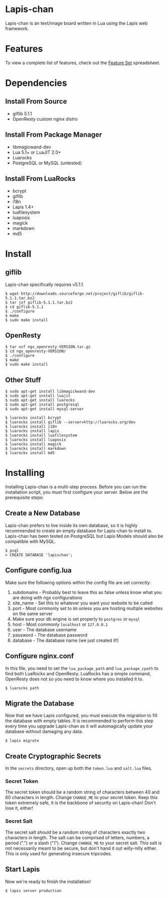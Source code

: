 # Lapis-chan

Lapis-chan is an text/image board written in Lua using the Lapis web framework.

# Features

To view a complete list of features, check out the [Feature Set](https://docs.google.com/spreadsheets/d/19WfJm5cT_QHkuStD4NbuWLZ8EEhr23yEmJbS083mjQE/edit?usp=sharing) spreadsheet.

# Dependencies

## Install From Source

* giflib 5.1.1
* OpenResty custom nginx distro

## Install From Package Manager

* libmagicwand-dev
* Lua 5.1+ or LuaJIT 2.0+
* Luarocks
* PostgreSQL or MySQL (untested)

## Install From LuaRocks

* bcrypt
* giflib
* i18n
* Lapis 1.4+
* luafilesystem
* luaposix
* magick
* markdown
* md5

# Install

## giflib

Lapis-chan specifically requires v5.1.1.

```
$ wget http://downloads.sourceforge.net/project/giflib/giflib-5.1.1.tar.bz2
$ tar jxf giflib-5.1.1.tar.bz2
$ cd giflib-5.1.1
$ ./configure
$ make
$ sudo make install
```

## OpenResty

```
$ tar xvf ngx_openresty-VERSION.tar.gz
$ cd ngx_openresty-VERSION/
$ ./configure
$ make
$ sudo make install
```

## Other Stuff

```
$ sudo apt-get install libmagickwand-dev
$ sudo apt-get install luajit
$ sudo apt-get install luarocks
$ sudo apt-get install postgresql
$ sudo apt-get install mysql-server

$ luarocks install bcrypt
$ luarocks install giflib --server=http://luarocks.org/dev
$ luarocks install i18n
$ luarocks install lapis
$ luarocks install luafilesystem
$ luarocks install luaposix
$ luarocks install magick
$ luarocks install markdown
$ luarocks install md5
```

# Installing

Installing Lapis-chan is a multi-step process. Before you can run the installation script, you must first configure your server. Below are the prerequisite steps:

## Create a New Database

Lapis-chan prefers to live inside its own database, so it is highly recommended to create an empty database for Lapis-chan to install to. Lapis-chan has been tested on PostgreSQL but Lapis Models should also be compatible with MySQL.

```
$ psql
> CREATE DATABASE 'lapischan';
```

## Configure config.lua

Make sure the following options within the config file are set correctly:

1. subdomains - Probably best to leave this as false unless know what you are doing with ngx configurations
1. site_name  - Set this to whatever you want your website to be called
1.	port - Most commonly set to `80` unless you are hosting multiple websites on the same server
1. Make sure your db engine is set properly to `postgres` or `mysql`
1. host - Most commonly `localhost` or `127.0.0.1`
1. user - The database username
1. password - The database password
1. database - The database name (we just created it!)

## Configure nginx.conf

In this file, you need to set the `lua_package_path` and `lua_package_cpath` to find both LuaRocks and OpenResty. LuaRocks has a simple command, OpenResty does not so you need to know where you installed it to.

```
$ luarocks path
```

## Migrate the Database

Now that we have Lapis configured, you must execute the migration to fill the database with empty tables. It is recommended to perform this step every time you upgrade Lapis-chan as it will automagically update your database without damaging any data.

```
$ lapis migrate
```

## Create Cryptographic Secrets

In the `secrets` directory, open up both the `token.lua` and `salt.lua` files.

### Secret Token

The secret token should be a random string of characters between 40 and 60 characters in length. Change `CHANGE_ME` to your secret token. Keep this token extremely safe, it is the backbone of security on Lapis-chan! Don't lose it, either!

### Secret Salt

The secret salt should be a random string of characters exactly two characters in length. The salt can be comprised of letters, numbers, a period (".") or a slash ("\\"). Change `CHANGE_ME` to your secret salt. This salt is not necessarily meant to be secure, but don't hand it out willy-nilly either. This is only used for generating insecure tripcodes.

## Start Lapis

Now we're ready to finish the installation!

```
$ lapis server production
```
